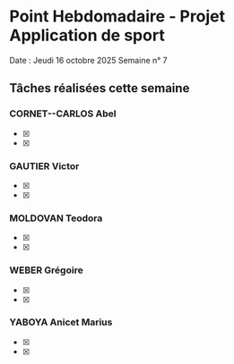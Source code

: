 # Point Hebdomadaire - Projet Application de sport

Date : Jeudi 16 octobre 2025
Semaine n° 7

## Tâches réalisées cette semaine


### CORNET--CARLOS Abel
- [x] 
- [x] 

### GAUTIER Victor
- [x] 
- [x] 

### MOLDOVAN Teodora

- [x] 
- [x] 

### WEBER Grégoire
- [x] 
- [x] 
      
### YABOYA Anicet Marius
- [x] 
- [x]  
